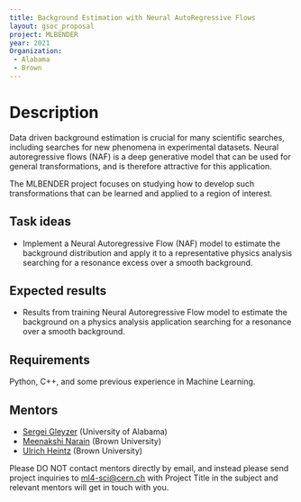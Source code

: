 ```yaml
---
title: Background Estimation with Neural AutoRegressive Flows
layout: gsoc_proposal
project: MLBENDER
year: 2021
Organization:
 - Alabama
 - Brown
---
```


# Description
Data driven background estimation is crucial for many scientific searches, including searches for new phenomena in experimental datasets. Neural autoregressive flows (NAF) is a deep generative model that can be used for general transformations, and is therefore attractive for this application.

The MLBENDER project focuses on studying how to develop such transformations that can be learned and applied to a region of interest. 

## Task ideas
  * Implement a Neural Autoregressive Flow (NAF) model to estimate the background distribution and apply it to a representative physics analysis searching for a resonance excess over a smooth background. 
  
## Expected results
  * Results from training Neural Autoregressive Flow model to estimate the background on a physics analysis application searching for a resonance over a smooth background. 
   
## Requirements 
Python, C++, and some previous experience in Machine Learning. 

## Mentors
  
  * [Sergei Gleyzer](mailto:ml4-sci@cern.ch) (University of Alabama)
  * [Meenakshi Narain](mailto:ml4-sci@cern.ch) (Brown University)
  * [Ulrich Heintz](mailto:ml4-sci@cern.ch) (Brown University)
  
Please DO NOT contact mentors directly by email, and instead please send project inquiries to [ml4-sci@cern.ch](mailto:ml4-sci@cern.ch) with Project Title in the subject and relevant mentors will get in touch with you. 

